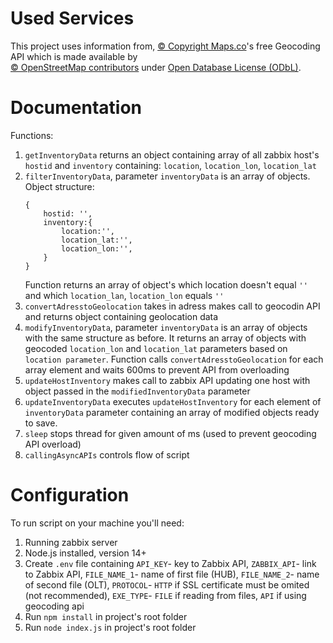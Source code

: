 

# Used Services

This project uses information from, [© Copyright Maps.co](https://geocode.maps.co/)'s free Geocoding API which is made available by <br /> [© OpenStreetMap contributors](https://www.openstreetmap.org/copyright) under  [Open Database License (ODbL)](https://opendatacommons.org/licenses/odbl/1-0/).

# Documentation
Functions:
 1. `getInventoryData` returns an object containing array of all zabbix host's `hostid` and `inventory` containing: `location`, `location_lon`, `location_lat`
 2. `filterInventoryData`, parameter `inventoryData` is an array of objects.
Object structure:
	```
	{
		hostid: '',
		inventory:{
			location:'',
			location_lat:'',
			location_lon:'',
		}
	}
	``` 
	Function returns an array of object's which location doesn't equal `''` and which `location_lan`, `location_lon` equals `''`
3. `convertAdresstoGeolocation` takes in adress makes call to geocodin API and returns object containing geolocation data
 4. `modifyInventoryData`, parameter `inventoryData` is an array of objects with the same structure as before. It returns an array of objects with geocoded `location_lon` and `location_lat` parameters based on `location parameter`. Function calls `convertAdresstoGeolocation` for each array element and waits 600ms to prevent API from overloading
 5.  `updateHostInventory` makes call to zabbix API updating one host with object passed in the `modifiedInventoryData` parameter 
 6. `updateInventoryData` executes `updateHostInventory` for each element of `inventoryData` parameter containing an array of  modified objects ready to save.
 7. `sleep` stops thread for given amount of ms (used to prevent geocoding API overload)
 8. `callingAsyncAPIs` controls flow of script   


# Configuration
To run script on your machine you'll need:
1. Running zabbix server
2. Node.js installed, version 14+
3. Create `.env` file containing  `API_KEY`- key to Zabbix API, `ZABBIX_API`- link to Zabbix API, `FILE_NAME_1`- name of first file (HUB), `FILE_NAME_2`- name of second file (OLT), `PROTOCOL`- `HTTP` if SSL certificate must be omited (not recommended), `EXE_TYPE`- `FILE` if reading from files, `API` if using geocoding api
4. Run `npm install` in project's root folder  
5. Run `node index.js` in project's root folder  

